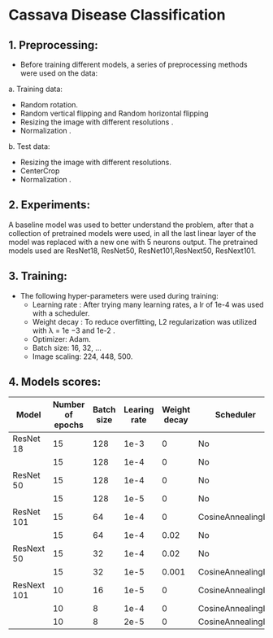 # Cassava Disease Classification
## 1. Preprocessing:
- Before training different models, a series of preprocessing methods were used on the data:

a. Training data:
   - Random rotation.
   - Random vertical flipping and Random horizontal flipping
   - Resizing the image with different resolutions .
   - Normalization .

b. Test data:
   - Resizing the image with different resolutions.
   - CenterCrop
   - Normalization .

## 2. Experiments:
A baseline model was used to better understand the problem, after that a collection of pretrained models were used, in all the last linear layer of the model was replaced with a new one with 5 neurons output. The pretrained models used are ResNet18, ResNet50, ResNet101,ResNext50, ResNext101.

## 3. Training:
- The following hyper-parameters were used during training:
  - Learning rate : After trying many  learning rates, a lr of 1e-4 was used with a scheduler.
  - Weight decay : To reduce overfitting, L2 regularization was utilized with λ = 1e −3 and 1e-2 .
  - Optimizer: Adam.
  - Batch size: 16, 32, ...
  - Image scaling: 224, 448, 500.

## 4. Models scores:




|    Model      | Number of epochs | Batch size  |Learing rate   | Weight decay | Scheduler    |Best Train Accuracy  |Best val Accuracy  |At eopch      |
| ------------- | -------------    |------------- |------------- |------------- |------------- |-------------------- |-----------------  |------------- |
| ResNet 18     |       15         |     128      |   1e-3       |     0        |    No        |       85%           |     83.37%        |    14        |
|               |       15         |     128      |   1e-4       |     0        |    No        |       87%           |     85.7%         |    5         |
| ResNet 50     |       15         |     128      |   1e-4       |     0        |    No        |       88%           |     87.09%        |    10        |
|               |       15         |     128      |   1e-5       |     0        |    No        |       87%           |     85%           |    14        |
| ResNet 101    |       15         |      64      |   1e-4       |     0        |CosineAnnealingLR |       91%       |     87.7%         |    10        |
|               |       15         |      64      |   1e-4       |     0.02     |    No            |       88%       |     86.38%        |    10        |
| ResNext 50    |       15         |      32      |   1e-4       |     0.02     |    No            |       87%       |     87.18%        |    5         |
|               |       15         |      32      |   1e-5       |     0.001    |CosineAnnealingLR |       90.20%    |     90.19%        |    7         |
| ResNext 101   |       10         |      16      |   1e-5       |     0        |CosineAnnealingLR |       92%       |     88.20%        |    10        |
|               |       10         |       8      |   1e-4       |     0        |CosineAnnealingLR |       90%       |     88.68%        |    9         |
|               |       10         |       8      |   2e-5       |     0        |CosineAnnealingLR |       91.50%    |     91.30%        |    5         |
